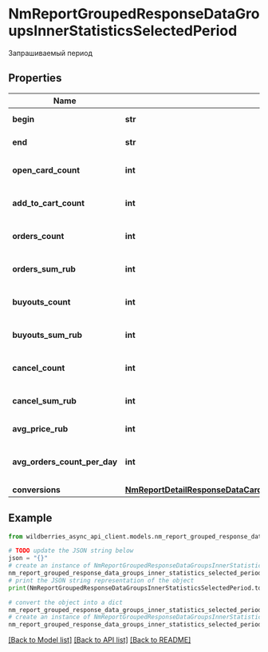 # NmReportGroupedResponseDataGroupsInnerStatisticsSelectedPeriod

Запрашиваемый период

## Properties

Name | Type | Description | Notes
------------ | ------------- | ------------- | -------------
**begin** | **str** | Начало периода | [optional] 
**end** | **str** | Конец периода | [optional] 
**open_card_count** | **int** | Количество переходов в КТ | [optional] 
**add_to_cart_count** | **int** | Положили в корзину, штук | [optional] 
**orders_count** | **int** | Заказали товаров, штук | [optional] 
**orders_sum_rub** | **int** | Заказали на сумму, руб. | [optional] 
**buyouts_count** | **int** | Выкупили товаров, штук | [optional] 
**buyouts_sum_rub** | **int** | Выкупили на сумму, руб. | [optional] 
**cancel_count** | **int** | Отменили товаров, штук | [optional] 
**cancel_sum_rub** | **int** | Отменили на сумму, руб | [optional] 
**avg_price_rub** | **int** | Средняя цена, руб. | [optional] 
**avg_orders_count_per_day** | **int** | Среднее количество заказов в день, шт. | [optional] 
**conversions** | [**NmReportDetailResponseDataCardsInnerStatisticsSelectedPeriodConversions**](NmReportDetailResponseDataCardsInnerStatisticsSelectedPeriodConversions.md) |  | [optional] 

## Example

```python
from wildberries_async_api_client.models.nm_report_grouped_response_data_groups_inner_statistics_selected_period import NmReportGroupedResponseDataGroupsInnerStatisticsSelectedPeriod

# TODO update the JSON string below
json = "{}"
# create an instance of NmReportGroupedResponseDataGroupsInnerStatisticsSelectedPeriod from a JSON string
nm_report_grouped_response_data_groups_inner_statistics_selected_period_instance = NmReportGroupedResponseDataGroupsInnerStatisticsSelectedPeriod.from_json(json)
# print the JSON string representation of the object
print(NmReportGroupedResponseDataGroupsInnerStatisticsSelectedPeriod.to_json())

# convert the object into a dict
nm_report_grouped_response_data_groups_inner_statistics_selected_period_dict = nm_report_grouped_response_data_groups_inner_statistics_selected_period_instance.to_dict()
# create an instance of NmReportGroupedResponseDataGroupsInnerStatisticsSelectedPeriod from a dict
nm_report_grouped_response_data_groups_inner_statistics_selected_period_from_dict = NmReportGroupedResponseDataGroupsInnerStatisticsSelectedPeriod.from_dict(nm_report_grouped_response_data_groups_inner_statistics_selected_period_dict)
```
[[Back to Model list]](../README.md#documentation-for-models) [[Back to API list]](../README.md#documentation-for-api-endpoints) [[Back to README]](../README.md)


